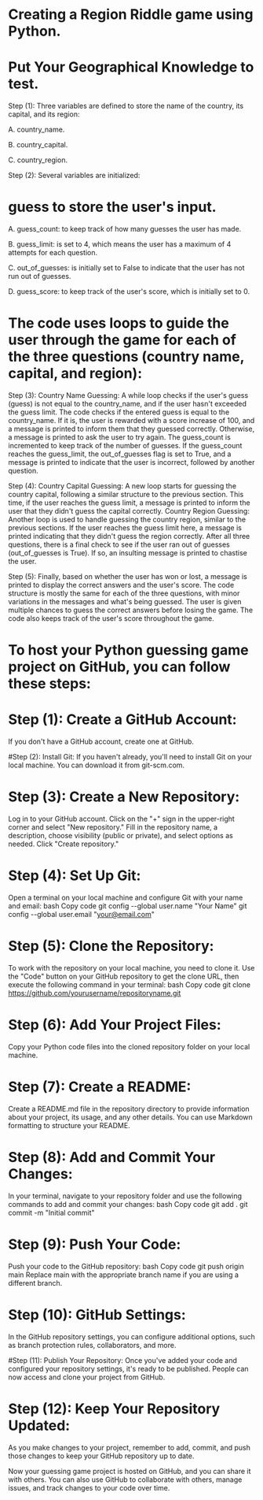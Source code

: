 # Creating a Region Riddle game using Python.
# Put Your Geographical Knowledge to test.
Step (1): Three variables are defined to store the name of the country, its capital, and its region:

 A.  country_name.
 
 B.	country_capital.
 
 C.	country_region.

Step (2): Several variables are initialized:
# guess to store the user's input.

 
 
 A.	guess_count: to keep track of how many guesses the user has made.
 
 B.	guess_limit: is set to 4, which means the user has a maximum of 4 attempts for each question.
 
 C.	out_of_guesses: is initially set to False to indicate that the user has not run out of guesses.
 
 D.	guess_score:  to keep track of the user's score, which is initially set to 0. 

# The code uses loops to guide the user through the game for each of the three questions (country name, capital, and region):


Step (3): Country Name Guessing:  A while loop checks if the user's guess (guess) is not equal to the country_name, and if the user hasn't exceeded the guess limit.
The code checks if the entered guess is equal to the country_name. If it is, the user is rewarded with a score increase of 100, and a message is printed to inform them that they guessed correctly. Otherwise, a message is printed to ask the user to try again.
The guess_count is incremented to keep track of the number of guesses.
If the guess_count reaches the guess_limit, the out_of_guesses flag is set to True, and a message is printed to indicate that the user is incorrect, followed by another question.



Step (4): Country Capital Guessing: A new loop starts for guessing the country capital, following a similar structure to the previous section. This time, if the user reaches the guess limit, a message is printed to inform the user that they didn't guess the capital correctly.
Country Region Guessing: Another loop is used to handle guessing the country region, similar to the previous sections. If the user reaches the guess limit here, a message is printed indicating that they didn't guess the region correctly. After all three questions, there is a final check to see if the user ran out of guesses (out_of_guesses is True). If so, an insulting message is printed to chastise the user.


Step (5): Finally, based on whether the user has won or lost, a message is printed to display the correct answers and the user's score. 
The code structure is mostly the same for each of the three questions, with minor variations in the messages and what's being guessed. 
The user is given multiple chances to guess the correct answers before losing the game. The code also keeps track of the user's score throughout the game.




# To host your Python guessing game project on GitHub, you can follow these steps:

# Step (1): Create a GitHub Account:
If you don't have a GitHub account, create one at GitHub.

#Step (2): Install Git:
If you haven't already, you'll need to install Git on your local machine. You can download it from git-scm.com.

# Step (3): Create a New Repository:
Log in to your GitHub account.
Click on the "+" sign in the upper-right corner and select "New repository."
Fill in the repository name, a description, choose visibility (public or private), and select options as needed.
Click "Create repository."


# Step (4): Set Up Git:
Open a terminal on your local machine and configure Git with your name and email:
bash
Copy code
git config --global user.name "Your Name"
git config --global user.email "your@email.com"


# Step (5): Clone the Repository:
To work with the repository on your local machine, you need to clone it. Use the "Code" button on your GitHub repository to get the clone URL, then execute the following command in your terminal:
bash
Copy code
git clone https://github.com/yourusername/repositoryname.git


# Step (6): Add Your Project Files:
Copy your Python code files into the cloned repository folder on your local machine.


# Step (7): Create a README:
Create a README.md file in the repository directory to provide information about your project, its usage, and any other details. You can use Markdown formatting to structure your README.


# Step (8): Add and Commit Your Changes:
In your terminal, navigate to your repository folder and use the following commands to add and commit your changes:
bash
Copy code
git add .
git commit -m "Initial commit"


# Step (9): Push Your Code:
Push your code to the GitHub repository:
bash
Copy code
git push origin main
Replace main with the appropriate branch name if you are using a different branch.


# Step (10): GitHub Settings:
In the GitHub repository settings, you can configure additional options, such as branch protection rules, collaborators, and more.


#Step (11): Publish Your Repository:
Once you've added your code and configured your repository settings, it's ready to be published. People can now access and clone your project from GitHub.

# Step (12): Keep Your Repository Updated:
As you make changes to your project, remember to add, commit, and push those changes to keep your GitHub repository up to date.

Now your guessing game project is hosted on GitHub, and you can share it with others. You can also use GitHub to collaborate with others, manage issues, and track changes to your code over time.
